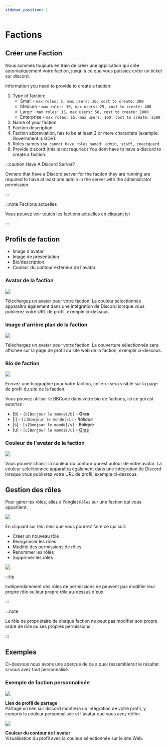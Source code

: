 ```yaml
---
sidebar_position: 1
---
```


# Factions

## Créer une Faction

Nous sommes toujours en train de créer une application qui crée automatiquement votre faction, jusqu'à ce que vous puissiez créer un ticket sur discord.

Information you need to provide to create a faction:
1. Type of faction:
    - Small - `max roles: 5, max users: 10, cost to create: 200`
    - Medium - `max roles: 10, max users: 25, cost to create: 400`
    - Large - `max roles: 15, max users: 50, cost to create: 1000`
    - Enterprise - `max roles: 15, max users: 100, cost to create: 2500`
2. Name of your faction.
3. Faction description.
4. Faction abbreviation, has to be at least 2 or more characters (example: Government is GOV).
5. Roles names `You cannot have roles named: admin, staff, coastguard`.
6. Provide discord (this is not requried) You dont have to have a discord to create a faction.

:::caution Have A Discord Server?

Owners that have a Discord server for the faction they are running are required to have at least one admin in the server with the administrator permission.

:::

:::note Factions actuelles

Vous pouvez voir toutes les factions actuelles en [cliquant ici](https://trickys.gg/factions)

:::

## Profils de faction

- Image d'avatar.
- Image de présentation.
- Bio/description.
- Couleur du contour extérieur de l'avatar.

### Avatar de la faction

  <div class="flex-vcenter mb-1">
    <img src="/img/customprofiles/factions/factionavatar.png"/>
    <p>
    Téléchargez un avatar pour votre faction.
    La couleur sélectionnée apparaîtra également dans une intégration de Discord lorsque vous publierez votre URL de profil, exemple ci-dessous.
    </p>
 </div>

### Image d'arrière plan de la faction

  <div class="flex-vcenter mb-1">
    <img src="/img/customprofiles/factions/factioncover.png"/>
    <p>
    Téléchargez un avatar pour votre faction.
    La couverture sélectionnée sera affichée sur la page de profil du site web de la faction, exemple ci-dessous.
    </p>
 </div>

### Bio de faction

  <div class="flex-vcenter mb-1">
    <img src="/img/customprofiles/factions/factionbio.png"/>
    <p>
    Écrivez une biographie pour votre faction, celle-ci sera visible sur la page de profil du site de la faction.
    </p>
 </div>

Vous pouvez utiliser le BBCode dans votre bio de factions, ici ce qui est autorisé :

- [b] - <code>[b]Bonjour le monde[/b]</code> - <b>Gras</b>
- [i] - <code>[i]Bonjour le monde[/i]</code> - <i>Italique</i>
- [s] - <code>[s]Bonjour le monde[/s]</code> - <s>Italique</s>
- [u] - <code>[u]Bonjour le monde[/u]</code> - <u>Gras</u>

### Couleur de l'avatar de la faction

<div class="flex-vcenter mb-1">
    <img src="/img/customprofiles/factions/factionavatarcolour.png"/>
    <p>
    Vous pouvez choisir la couleur du contour qui est autour de votre avatar.
    La couleur sélectionnée apparaîtra également dans une intégration de Discord lorsque vous publierez votre URL de profil, exemple ci-dessous.
    </p>
 </div>

## Gestion des rôles

Pour gérer les rôles, allez à l'onglet `Rôles` sur une faction qui vous appartient.

<img src="/img/hrp/factions/factionrolestab.png" />

  En cliquant sur les rôles que vous pourrez faire ce qui suit:
- Créer un nouveau rôle
- Réorganiser les rôles
- Modifie des permissions de rôles
- Renommer les rôles
- Supprimer les rôles

<img src="/img/hrp/factions/factionsroleviewpage.png" />

:::tip

Indépendamment des rôles de permissions ne peuvent pas modifier leur propre rôle ou leur propre rôle au-dessus d'eux.

:::

:::note

Le rôle de propriétaire de chaque faction ne peut pas modifier son propre ordre de rôle ou ses propres permissions.

:::

## Exemples

Ci-dessous nous avons une aperçue de ce à quoi ressemblerait le résultat si vous avez tout personnalisé.

### Exemple de faction personnalisée

<div class="flex-vcenter mb-1">
    <img src="/img/customprofiles/factions/factionexamplediscord.png"/>
   <p>
    <b>Lien de profil de partage</b><br/>
    Partage un lien sur discord montrera un intégration de votre profil, y compris la couleur personnalisée et l'avatar que vous avez défini.
    </p>
</div>
   <div class="flex-vcenter mb-1">
    <img src="/img/customprofiles/factions/factionexampleavatar.png"/>
   <p>
     <b>Couleur du contour de l'avatar</b><br/>
    Visualisation du profil avec la couleur sélectionnée sur le site Web.
    </p>
</div>